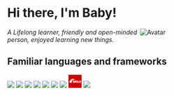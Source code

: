 <h1> Hi there, I'm Baby! </h1> 

<img align='right' src="https://i.ibb.co/FYBVKGy/Maker.png" alt="Avatar" border="0" width="200"> <p><em> A Lifelong learner, friendly and open-minded person, enjoyed learning new things.</em></p>

<h2>Familiar languages and frameworks</h2>

<code><img height="30" src="https://www.vectorlogo.zone/logos/dartlang/dartlang-ar21.svg"></code>
<code><img height="30" src="https://www.vectorlogo.zone/logos/swift/swift-horizontal.svg"></code>
<code><img height="30" src="https://www.vectorlogo.zone/logos/ruby/ruby-ar21.svg"></code>
<code><img height="30" src="https://www.vectorlogo.zone/logos/golang/golang-horizontal.svg"></code>
<code><img height="30" src="https://www.vectorlogo.zone/logos/python/python-ar21.svg"></code>
<code><img height="30" src="https://www.vectorlogo.zone/logos/flutterio/flutterio-ar21.svg"></code>
<code><img height="30" src="https://www.vectorlogo.zone/logos/laravel/laravel-ar21.svg"></code>
<code><img height="30" src="https://raw.githubusercontent.com/github/explore/80688e429a7d4ef2fca1e82350fe8e3517d3494d/topics/rails/rails.png"></code>
<code><img height="30" src="https://www.vectorlogo.zone/logos/pocoo_flask/pocoo_flask-ar21.svg"></code>
